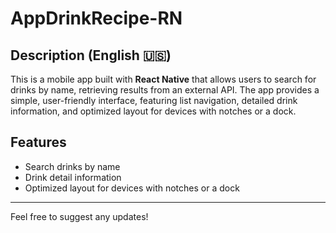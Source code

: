 # AppDrinkRecipe-RN

## Description (English 🇺🇸)
This is a mobile app built with **React Native** that allows users to search for drinks by name, retrieving results from an external API. The app provides a simple, user-friendly interface, featuring list navigation, detailed drink information, and optimized layout for devices with notches or a dock.

## Features
- Search drinks by name
- Drink detail information
- Optimized layout for devices with notches or a dock

---

Feel free to suggest any updates!
